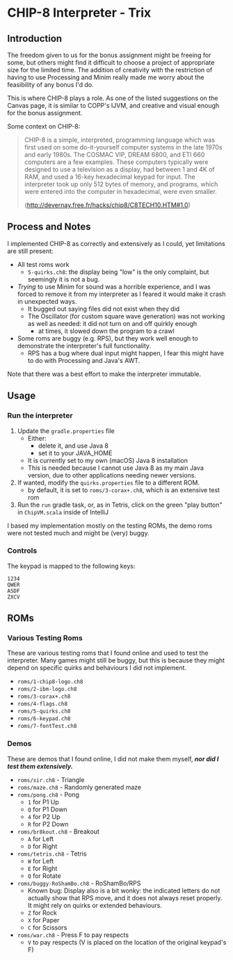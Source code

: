 # CHIP-8 Interpreter - Trix

## Introduction
The freedom given to us for the bonus assignment might be freeing for some, but others might find it difficult to choose a project of appropriate size for the limited time.
The addition of creativity with the restriction of having to use Processing and Minim really made me worry about the feasibility of any bonus I'd do.

This is where CHIP-8 plays a role. As one of the listed suggestions on the Canvas page, it is similar to COPP's IJVM, and creative and visual enough for the bonus assignment.

Some context on CHIP-8:

> CHIP-8 is a simple, interpreted, programming language which was first used on some do-it-yourself computer systems in the late 1970s and early 1980s. The COSMAC VIP, DREAM 6800, and ETI 660 computers are a few examples. These computers typically were designed to use a television as a display, had between 1 and 4K of RAM, and used a 16-key hexadecimal keypad for input. The interpreter took up only 512 bytes of memory, and programs, which were entered into the computer in hexadecimal, were even smaller.
>
> (http://devernay.free.fr/hacks/chip8/C8TECH10.HTM#1.0)

## Process and Notes

I implemented CHIP-8 as correctly and extensively as I could, yet limitations are still present:
- All test roms work
  - `5-quirks.ch8`: the display being "low" is the only complaint, but seemingly it is not a bug. 
- *Trying* to use Minim for sound was a horrible experience, and I was forced to remove it from my interpreter as I feared it would make it crash in unexpected ways.
  - It bugged out saying files did not exist when they did
  - The Oscillator (for custom square wave generation) was not working as well as needed: it did not turn on and off quirkly enough
    - at times, it slowed down the program to a crawl 
- Some roms are buggy (e.g. RPS), but they work well enough to demonstrate the interpreter's full functionality.
  - RPS has a bug where dual input might happen, I fear this might have to do with Processing and Java's AWT.

Note that there was a best effort to make the interpreter immutable.

## Usage
### Run the interpreter
1. Update the `gradle.properties` file
   - Either:
     - delete it, and use Java 8
     - set it to your JAVA_HOME
   - It is currently set to my own (macOS) Java 8 installation
   - This is needed because I cannot use Java 8 as my main Java version, due to other applications needing newer versions.
2. If wanted, modify the `quirks.properties` file to a different ROM.
   - by default, it is set to `roms/3-corax+.ch8`, which is an extensive test rom
3. Run the `run` gradle task, or, as in Tetris, click on the green "play button" in `ChipVM.scala` inside of IntelliJ

I based my implementation mostly on the testing ROMs, the demo roms were not tested much and might be (very) buggy.

### Controls
The keypad is mapped to the following keys:
```
1234
QWER
ASDF
ZXCV
```

## ROMs
### Various Testing Roms
These are various testing roms that I found online and used to test the interpreter.
Many games might still be buggy, but this is because they might depend on specific quirks and behaviours I did not implement.

- `roms/1-chip8-logo.ch8`
- `roms/2-ibm-logo.ch8`
- `roms/3-corax+.ch8`
- `roms/4-flags.ch8`
- `roms/5-quirks.ch8`
- `roms/6-keypad.ch8`
- `roms/7-fontTest.ch8`

### Demos
These are demos that I found online, I did not make them myself, ***nor did I test them extensively.***

- `roms/sir.ch8` - Triangle
- `roms/maze.ch8` - Randomly generated maze
- `roms/pong.ch8` - Pong
  - `1` for P1 Up
  - `Q` for P1 Down
  - `4` for P2 Up
  - `R` for P2 Down
- `roms/br8kout.ch8` - Breakout
  - `A` for Left
  - `D` for Right
- `roms/tetris.ch8` - Tetris
  - `W` for Left
  - `E` for Right
  - `Q` for Rotate
- `roms/buggy-RoShamBo.ch8` - RoShamBo/RPS
  - Known bug: Display also is a bit wonky: the indicated letters do not actually show that RPS move, and it does not always reset properly. It might rely on quirks or extended behaviours.
  - `Z` for Rock
  - `X` for Paper
  - `C` for Scissors
- `roms/war.ch8` - Press F to pay respects
  - `V` to pay respects (V is placed on the location of the original keypad's F)